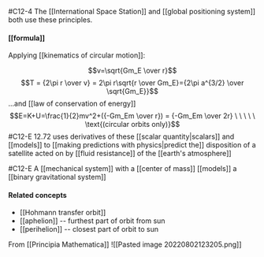 #C12-4
The [[International Space Station]] and [[global positioning system]] both use these principles.

#### [[formula]]
Applying [[kinematics of circular motion]]:

$$v=\sqrt{Gm_E \over r}$$
$$T = {2\pi r \over v} = 2\pi r\sqrt{r \over Gm_E}={2\pi a^{3/2} \over \sqrt{Gm_E}}$$
...and [[law of conservation of energy]]
$$E=K+U=\frac{1}{2}mv^2+({-Gm_Em \over r}) = {-Gm_Em \over 2r} \ \ \ \ \ \text{(circular orbits only)}$$
#C12-E 12.72 uses derivatives of these [[scalar quantity|scalars]] and [[models]] to [[making predictions with physics|predict the]] disposition of a satellite acted on by [[fluid resistance]] of the [[earth's atmosphere]]

#C12-E A [[mechanical system]] with a [[center of mass]] [[models]] a [[binary gravitational system]]

#### Related concepts
- [[Hohmann transfer orbit]]
- [[aphelion]] -- furthest part of orbit from sun
- [[perihelion]] --  closest part of orbit to sun

From [[Principia Mathematica]]
![[Pasted image 20220802123205.png]]
